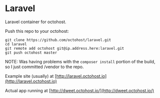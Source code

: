Laravel
==========

Laravel container for octohost.

Push this repo to your octohost:

```
git clone https://github.com/octohost/laravel.git
cd laravel
git remote add octohost git@ip.address.here:laravel.git
git push octohost master
```

NOTE: Was having problems with the `composer install` portion of the build, so I just committed /vendor to the repo.

Example site \(usually\) at [http://laravel.octohost.io](http://laravel.octohost.io)

Actual app running at [http://dweet.octohost.io/](http://dweet.octohost.io/)